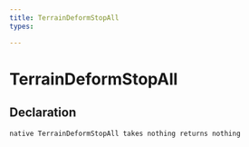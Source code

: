 ```yaml
---
title: TerrainDeformStopAll
types:

---
```


# TerrainDeformStopAll

## Declaration

```
native TerrainDeformStopAll takes nothing returns nothing
```